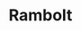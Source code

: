 ---
title: Rambolt
layout: deck
era: 2007
description: 1st Place 2007 World Championships - Seniors - Jeremy Scharff-Kim
links:
  - href: https://bulbapedia.bulbagarden.net/wiki/Rambolt_(TCG)
    title: Bulbapedia
cards:
  pokemon:
    - name: Shuppet
      set: CG
      number: 40
      quantity: 4
    - name: Banette ex
      set: LM
      number: 85
      quantity: 3
    - name: Banette
      set: CG
      number: 1
      quantity: 1
    - name: Lunatone
      set: DX
      number: 36
      quantity: 2
    - name: Solrock
      set: LM
      number: 25
      quantity: 2
    - name: Solrock
      set: DX
      number: 47
      quantity: 1
    - name: Holon's Magneton
      set: DS
      number: 22
      quantity: 1
  trainers:
    - name: Buffer Piece
      set: DF
      number: 72
      quantity: 3
    - name: Castaway
      set: CG
      number: 72
      quantity: 2
    - name: Crystal Beach
      set: CG
      number: 75
      quantity: 3
    - name: Crystal Shard
      set: CG
      number: 76
      quantity: 1
    - name: Energy Switch
      set: DP
      number: 107
      quantity: 1
    - name: Holon Adventurer
      set: HP
      number: 85
      quantity: 2
    - name: Holon Mentor
      set: DF
      number: 75
      quantity: 2
    - name: Holon Scientist
      set: DS
      number: 97
      quantity: 1
    - name: Holon Transceiver
      set: DS
      number: 98
      quantity: 4
    - name: Phoebe's Stadium
      set: PK
      number: 79
      quantity: 1
    - name: Pokémon Reversal
      set: UF
      number: 88
      quantity: 3
    - name: Professor Elm's Training Method
      set: DF
      number: 79
      quantity: 2
    - name: Scott
      set: PK
      number: 81
      quantity: 2
    - name: Strength Charm
      set: DF
      number: 81
      quantity: 1
    - name: TV Reporter
      set: DF
      number: 82
      quantity: 2
    - name: Warp Point
      set: DP
      number: 116
      quantity: 1
  energy:
    - name: Cyclone Energy
      set: PK
      number: 90
      quantity: 2
    - name: Rainbow Energy
      set: LM
      number: 81
      quantity: 4
    - name: Fighting Energy
      set: DP
      number: 128
      quantity: 1
    - name: Psychic Energy
      set: DP
      number: 127
      quantity: 8
---